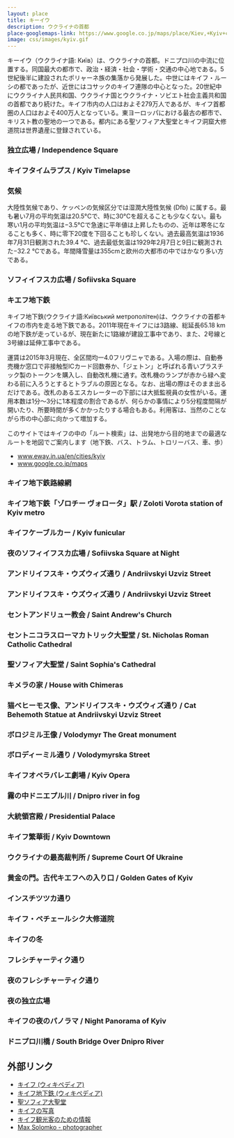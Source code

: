 ```yaml
---
layout: place
title: キーイウ
description: ウクライナの首都
place-googlemaps-link: https://www.google.co.jp/maps/place/Kiev,+Kyiv+city,+Ukraine/
image: css/images/kyiv.gif
---
```

キーイウ（ウクライナ語: Київ）は、ウクライナの首都。ドニプロ川の中流に位置する。同国最大の都市で、政治・経済・社会・学術・交通の中心地である。5世紀後半に建設されたポリャーネ族の集落から発展した。中世にはキイフ・ルーシの都であったが、近世にはコサックのキイフ連隊の中心となった。20世紀中にウクライナ人民共和国、ウクライナ国とウクライナ・ソビエト社会主義共和国の首都であり続けた。キイフ市内の人口はおよそ279万人であるが、キイフ首都圏の人口はおよそ400万人となっている。東ヨーロッパにおける最古の都市で、キリスト教の聖地の一つである。都内にある聖ソフィア大聖堂とキイフ洞窟大修道院は世界遺産に登録されている。

### 独立広場 / Independence Square
<div class="lazyload">
<!--
<div about='https://farm7.static.flickr.com/6134/5985493792_86beac88e8_b.jpg'><a href='https://www.flickr.com/photos/jenniferboyer/5985493792/' target='_blank'><img xmlns:dct='https://purl.org/dc/terms/' href='https://purl.org/dc/dcmitype/StillImage' rel='dct:type' src='https://farm7.static.flickr.com/6134/5985493792_86beac88e8_b.jpg' alt='Independence Square by Anosmia, on Flickr' title='Independence Square by Anosmia, on Flickr' border='0'/></a><br/><a rel='license' href='https://creativecommons.org/licenses/by/2.0/' target='_blank'><img src='https://i.creativecommons.org/l/by/2.0/80x15.png' alt='Creative Commons Creative Commons Attribution 2.0 Generic License' title='Creative Commons Creative Commons Attribution 2.0 Generic License' border='0' align='left'></a>&nbsp; &nbsp;by&nbsp;<a href='https://www.flickr.com/people/jenniferboyer/' target='_blank'>&nbsp;</a><a xmlns:cc='https://creativecommons.org/ns#' rel='cc:attributionURL' property='cc:attributionName' href='https://www.flickr.com/people/jenniferboyer/' target='_blank'>Anosmia</a><a href='https://www.imagecodr.org/' target='_blank'>&nbsp;</a></div>
-->
</div>

### キイフタイムラプス / Kyiv Timelapse
<div class="lazyload">
<!--
<div class="video-container"><iframe src="https://www.youtube.com/embed/72q3U65daVA?html5=1" frameborder="0"></iframe></div>
-->
</div>

### 気候
大陸性気候であり、ケッペンの気候区分では湿潤大陸性気候 (Dfb) に属する。最も暑い7月の平均気温は20.5°Cで、時に30°Cを超えることも少なくない。最も寒い1月の平均気温は−3.5°Cで急速に平年値は上昇したものの、近年は寒冬になることも多く、時に零下20度を下回ることも珍しくない。過去最高気温は1936年7月31日観測された39.4 °C、過去最低気温は1929年2月7日と9日に観測された−32.2 °Cである。年間降雪量は355cmと欧州の大都市の中ではかなり多い方である。

### ソフィイフスカ広場 / Sofiivska Square
<div class="lazyload">
<!--
<img src="photos/kyiv/sofiivska_square.jpg"/>
<small>Photographer: Max Solomko © / Website: <a href="https://www.maxsolomko.com">www.maxsolomko.com</a></small>
-->
</div>

### キエフ地下鉄
キイフ地下鉄(ウクライナ語:Київський метрополітен)は、ウクライナの首都キイフの市内を走る地下鉄である。2011年現在キイフには3路線、総延長65.18 kmの地下鉄が走っているが、現在新たに1路線が建設工事中であり、また、2号線と3号線は延伸工事中である。

運賃は2015年3月現在、全区間均一4.0フリヴニャである。入場の際は、自動券売機か窓口で非接触型ICカード回数券か、「ジェトン」と呼ばれる青いプラスチック製のトークンを購入し、自動改札機に通す。改札機のランプが赤から緑へ変わる前に入ろうとするとトラブルの原因となる。なお、出場の際はそのまま出るだけである。改札のあるエスカレーターの下部には大抵監視員の女性がいる。運用本数は1分～3分に1本程度の割合であるが、何らかの事情により5分程度間隔が開いたり、所要時間が多くかかったりする場合もある。利用客は、当然のことながら市の中心部に向かって増加する。

このサイトではキイフの中の「ルート検索」は、出発地から目的地までの最適なルートを地図でご案内します（地下鉄、バス、トラム、トロリーバス、車、歩）

* <a href="https://www.eway.in.ua/en/cities/kyiv">www.eway.in.ua/en/cities/kyiv</a>
* <a href="https://www.google.co.jp/maps/place/Kyiv,+Ukraine/">www.google.co.jp/maps</a>

### キイフ地下鉄路線網
<div class="lazyload">
<!--
<a title="By Sameboat; some corrections made by AMY (Own work) [Public domain], via Wikimedia Commons" href="https://commons.wikimedia.org/wiki/File%3AKiev_metro_route_map_uk_en.svg"><img width="1024" alt="Kiev metro route map uk en" src="https://upload.wikimedia.org/wikipedia/commons/thumb/9/9f/Kiev_metro_route_map_uk_en.svg/1024px-Kiev_metro_route_map_uk_en.svg.png"/></a>
-->
</div>

### キイフ地下鉄「ゾロチー ヴォロータ」駅 / Zoloti Vorota station of Kyiv metro
<div class="lazyload">
<!--
<a title="© AMY / Wikimedia Commons, via Wikimedia Commons" href="https://commons.wikimedia.org/wiki/File%3AZoloti_Vorota_metro_station_Kiev_2010_01.jpg"><img width="2048" alt="Zoloti Vorota metro station Kiev 2010 01" src="https://upload.wikimedia.org/wikipedia/commons/thumb/f/f3/Zoloti_Vorota_metro_station_Kiev_2010_01.jpg/2048px-Zoloti_Vorota_metro_station_Kiev_2010_01.jpg"/></a>
-->
</div>

### キイフケーブルカー / Kyiv funicular
<div class="lazyload">
<!--
<p><a href="https://commons.wikimedia.org/wiki/File:2948279_%D0%9A%D0%B8%D0%B5%D0%B2%D1%81%D0%BA%D0%B8%D0%B9_%D1%84%D1%83%D0%BD%D0%B8%D0%BA%D1%83%D0%BB%D0%B5%D1%80.jpg#/media/File:2948279_%D0%9A%D0%B8%D0%B5%D0%B2%D1%81%D0%BA%D0%B8%D0%B9_%D1%84%D1%83%D0%BD%D0%B8%D0%BA%D1%83%D0%BB%D0%B5%D1%80.jpg"><img src="https://upload.wikimedia.org/wikipedia/commons/7/7f/2948279_%D0%9A%D0%B8%D0%B5%D0%B2%D1%81%D0%BA%D0%B8%D0%B9_%D1%84%D1%83%D0%BD%D0%B8%D0%BA%D1%83%D0%BB%D0%B5%D1%80.jpg" alt="2948279 Киевский фуникулер.jpg"></a></p>
-->
</div>

### 夜のソフィイフスカ広場 / Sofiivska Square at Night
<div class="lazyload">
<!--
<img src="photos/kyiv/sofiivska_square_at_night.jpg"/>
<small>Photographer: Max Solomko © / Website: <a href="https://www.maxsolomko.com">www.maxsolomko.com</a></small>
-->
</div>

### アンドリイフスキ・ウズウィズ通り / Andriivskyi Uzviz Street
<div class="lazyload">
<!--
<img src="photos/kyiv/andriivskyi_uzviz_general.jpg"/>
<small>Photographer: Max Solomko © / Website: <a href="https://www.maxsolomko.com">www.maxsolomko.com</a></small>
-->
</div>

### アンドリイフスキ・ウズウィズ通り / Andriivskyi Uzviz Street
<div class="lazyload">
<!--
<img src="photos/kyiv/andriivskyi_uzviz.jpg"/>
<small>Photographer: Max Solomko © / Website: <a href="https://www.maxsolomko.com">www.maxsolomko.com</a></small>
-->
</div>

### セントアンドリュー教会 / Saint Andrew's Church
<div class="lazyload">
<!--
<a title="Yuriy Kolodin at English Wikipedia [CC BY 3.0 (https://creativecommons.org/licenses/by/3.0)], via Wikimedia Commons" href="https://commons.wikimedia.org/wiki/File%3ASaint_Andrew's_Church_of_Kiev_photo_by_Yuriy_Kolodin.jpg"><img width="2048" alt="Saint Andrew&#039;s Church of Kiev photo by Yuriy Kolodin" src="https://upload.wikimedia.org/wikipedia/commons/thumb/4/4e/Saint_Andrew%27s_Church_of_Kiev_photo_by_Yuriy_Kolodin.jpg/2048px-Saint_Andrew%27s_Church_of_Kiev_photo_by_Yuriy_Kolodin.jpg"/></a>
-->
</div>

### セントニコラスローマカトリック大聖堂 / St. Nicholas Roman Catholic Cathedral
<div class="lazyload">
<!--
<a title="By Konstantin Brizhnichenko (Own work) [CC BY-SA 4.0 (https://creativecommons.org/licenses/by-sa/4.0)], via Wikimedia Commons" href="https://commons.wikimedia.org/wiki/File%3ASt._Nicholas_Roman_Catholic_Cathedral%2C_Kyiv_3.jpg"><img width="2048" alt="St. Nicholas Roman Catholic Cathedral, Kyiv 3" src="https://upload.wikimedia.org/wikipedia/commons/thumb/e/e7/St._Nicholas_Roman_Catholic_Cathedral%2C_Kyiv_3.jpg/2048px-St._Nicholas_Roman_Catholic_Cathedral%2C_Kyiv_3.jpg"/></a>
-->
</div>

### 聖ソフィア大聖堂 / Saint Sophia's Cathedral
<div class="lazyload">
<!--
<p><a href="https://commons.wikimedia.org/wiki/File:P1510026-1.JPG#/media/File:P1510026-1.JPG"><img alt="P1510026-1.JPG" src="https://upload.wikimedia.org/wikipedia/commons/thumb/b/bd/P1510026-1.JPG/1200px-P1510026-1.JPG"></a></p>
-->
</div>

### キメラの家 / House with Chimeras
<div class="lazyload">
<!--
<img src="photos/kyiv/chymera_house.jpg"/>
<small>Photographer: Max Solomko © / Website: <a href="https://www.maxsolomko.com">www.maxsolomko.com</a></small>
-->
</div>

### 猫ベヒーモス像、アンドリイフスキ・ウズウィズ通り / Cat Behemoth Statue at Andriivskyi Uzviz Street
<div class="lazyload">
<!--
<img src="photos/kyiv/behemoth_cat_andriivskyi_uzviz.jpg"/>
<small>Photographer: Max Solomko © / Website: <a href="https://www.maxsolomko.com">www.maxsolomko.com</a></small>
-->
</div>

### ボロジミル王像 / Volodymyr The Great monument
<div class="lazyload">
<!--
<img src="photos/kyiv/volodymyr_velykyi.jpg"/>
<small>Photographer: Max Solomko © / Website: <a href="https://www.maxsolomko.com">www.maxsolomko.com</a></small>
-->
</div>

### ボロディーミル通り / Volodymyrska Street
<div class="lazyload">
<!--
<a title="© AMY / Wikimedia Commons, via Wikimedia Commons" href="https://commons.wikimedia.org/wiki/File%3A%D0%92%D0%BB%D0%B0%D0%B4%D0%B8%D0%BC%D0%B8%D1%80%D1%81%D0%BA%D0%B0%D1%8F_54_%D0%9A%D0%B8%D0%B5%D0%B2_2010_01.JPG"><img width="2048" alt="Владимирская 54 Киев 2010 01" src="https://upload.wikimedia.org/wikipedia/commons/thumb/9/99/%D0%92%D0%BB%D0%B0%D0%B4%D0%B8%D0%BC%D0%B8%D1%80%D1%81%D0%BA%D0%B0%D1%8F_54_%D0%9A%D0%B8%D0%B5%D0%B2_2010_01.JPG/2048px-%D0%92%D0%BB%D0%B0%D0%B4%D0%B8%D0%BC%D0%B8%D1%80%D1%81%D0%BA%D0%B0%D1%8F_54_%D0%9A%D0%B8%D0%B5%D0%B2_2010_01.JPG"/></a>
-->
</div>

### キイフオペラバレエ劇場 / Kyiv Opera
<div class="lazyload">
<!--
<a title="By Roland Geider (Ogre) (Own work) [Public domain], via Wikimedia Commons" href="https://commons.wikimedia.org/wiki/File%3AKiev_Opera_House_-_001.jpg"><img width="2048" alt="Kiev Opera House - 001" src="https://upload.wikimedia.org/wikipedia/commons/thumb/6/6f/Kiev_Opera_House_-_001.jpg/2048px-Kiev_Opera_House_-_001.jpg"/></a>
-->
</div>

### 霧の中ドニエプル川 / Dnipro river in fog
<div class="lazyload">
<!--
<img src="photos/kyiv/dnipro_river_in_fog.jpg"/>
<small>Photographer: Max Solomko © / Website: <a href="https://www.maxsolomko.com">www.maxsolomko.com</a></small>
-->
</div>

### 大統領宮殿 / Presidential Palace
<div class="lazyload">
<!--
<p><a href="https://commons.wikimedia.org/wiki/File:Presidential_Palace_Ukraine.jpg#/media/File:Presidential_Palace_Ukraine.jpg"><img src="https://upload.wikimedia.org/wikipedia/commons/8/88/Presidential_Palace_Ukraine.jpg" alt="Presidential Palace Ukraine.jpg"></a></p>
-->
</div>

### キイフ繁華街 / Kyiv Downtown
<div class="lazyload">
<!--
<p><a href="https://uk.wikipedia.org/wiki/%D0%A4%D0%B0%D0%B9%D0%BB:%D0%9F%D0%B0%D1%80%D1%83%D1%81_%D1%96_%D0%9A%D0%BE%D0%BD%D1%82%D0%B8%D0%BD%D0%B5%D0%BD%D1%82%D0%B0%D0%BB%D1%8C_%D1%83_%D0%9A%D0%B8%D1%94%D0%B2%D1%96.jpg#/media/File:%D0%9F%D0%B0%D1%80%D1%83%D1%81_%D1%96_%D0%9A%D0%BE%D0%BD%D1%82%D0%B8%D0%BD%D0%B5%D0%BD%D1%82%D0%B0%D0%BB%D1%8C_%D1%83_%D0%9A%D0%B8%D1%94%D0%B2%D1%96.jpg"><img src="https://upload.wikimedia.org/wikipedia/uk/9/9a/%D0%9F%D0%B0%D1%80%D1%83%D1%81_%D1%96_%D0%9A%D0%BE%D0%BD%D1%82%D0%B8%D0%BD%D0%B5%D0%BD%D1%82%D0%B0%D0%BB%D1%8C_%D1%83_%D0%9A%D0%B8%D1%94%D0%B2%D1%96.jpg" alt="Парус і Континенталь у Києві.jpg" height="3264" width="2448"></a></p>
-->
</div>

### ウクライナの最高裁判所 / Supreme Court Of Ukraine
<div class="lazyload">
<!--
<p><a href="https://commons.wikimedia.org/wiki/File:Klov_Palace._Listed_ID_80-382-0462._-_8_Pylypa_Orlyka_Street,_Pechersk_Raion,_Kiev._-_Pechersk_28_09_13_396.jpg#/media/File:Klov_Palace._Listed_ID_80-382-0462._-_8_Pylypa_Orlyka_Street,_Pechersk_Raion,_Kiev._-_Pechersk_28_09_13_396.jpg"><img src="https://upload.wikimedia.org/wikipedia/commons/e/e1/Klov_Palace._Listed_ID_80-382-0462._-_8_Pylypa_Orlyka_Street%2C_Pechersk_Raion%2C_Kiev._-_Pechersk_28_09_13_396.jpg" alt="Klov Palace. Listed ID 80-382-0462. - 8 Pylypa Orlyka Street, Pechersk Raion, Kiev. - Pechersk 28 09 13 396.jpg" width="1201" height="720"></a></p>
-->
</div>

### 黄金の門。古代キエフへの入り口 / Golden Gates of Kyiv
<div class="lazyload">
<!--
<a title="By KyjivRus` (Own work) [Public domain], via Wikimedia Commons" href="https://commons.wikimedia.org/wiki/File%3AKyiv_Golden_Gate_-_011.jpg"><img width="2048" alt="Kyiv Golden Gate - 011" src="https://upload.wikimedia.org/wikipedia/commons/thumb/a/ad/Kyiv_Golden_Gate_-_011.jpg/2048px-Kyiv_Golden_Gate_-_011.jpg"/></a>
-->
</div>

### インスチツツカ通り
<div class="lazyload">
<!--
<div about='https://farm4.static.flickr.com/3819/10962915416_1eac115140_b.jpg'><a href='https://www.flickr.com/photos/mattsh/10962915416/' target='_blank'><img xmlns:dct='https://purl.org/dc/terms/' href='https://purl.org/dc/dcmitype/StillImage' rel='dct:type' src='https://farm4.static.flickr.com/3819/10962915416_1eac115140_b.jpg' alt='Old Architecture, Kiev by Matt. Create., on Flickr' title='Old Architecture, Kiev by Matt. Create., on Flickr' border='0'/></a><br/><a rel='license' href='https://creativecommons.org/licenses/by-nc-sa/2.0/' target='_blank'><img src='https://i.creativecommons.org/l/by-nc-sa/2.0/80x15.png' alt='Creative Commons Creative Commons Attribution-Noncommercial-Share Alike 2.0 Generic License' title='Creative Commons Creative Commons Attribution-Noncommercial-Share Alike 2.0 Generic License' border='0' align='left'></a>&nbsp; &nbsp;by&nbsp;<a href='https://www.flickr.com/people/mattsh/' target='_blank'>&nbsp;</a><a xmlns:cc='https://creativecommons.org/ns#' rel='cc:attributionURL' property='cc:attributionName' href='https://www.flickr.com/people/mattsh/' target='_blank'>Matt. Create.</a><a href='https://www.imagecodr.org/' target='_blank'>&nbsp;</a></div>
-->
</div>

### キイフ・ペチェールシク大修道院
<div class="lazyload">
<!--
<div about='https://farm3.static.flickr.com/2884/10872941953_03e1e887d8_b.jpg'><a href='https://www.flickr.com/photos/mattsh/10872941953/' target='_blank'><img xmlns:dct='https://purl.org/dc/terms/' href='https://purl.org/dc/dcmitype/StillImage' rel='dct:type' src='https://farm3.static.flickr.com/2884/10872941953_03e1e887d8_b.jpg' alt='Kiev Pechersk Lavra in September by Matt. Create., on Flickr' title='Kiev Pechersk Lavra in September by Matt. Create., on Flickr' border='0'/></a><br/><a rel='license' href='https://creativecommons.org/licenses/by-nc-sa/2.0/' target='_blank'><img src='https://i.creativecommons.org/l/by-nc-sa/2.0/80x15.png' alt='Creative Commons Creative Commons Attribution-Noncommercial-Share Alike 2.0 Generic License' title='Creative Commons Creative Commons Attribution-Noncommercial-Share Alike 2.0 Generic License' border='0' align='left'></a>&nbsp; &nbsp;by&nbsp;<a href='https://www.flickr.com/people/mattsh/' target='_blank'>&nbsp;</a><a xmlns:cc='https://creativecommons.org/ns#' rel='cc:attributionURL' property='cc:attributionName' href='https://www.flickr.com/people/mattsh/' target='_blank'>Matt. Create.</a><a href='https://www.imagecodr.org/' target='_blank'>&nbsp;</a></div>
-->
</div>

### キイフの冬
<div class="lazyload">
<!--
<div about='https://farm8.static.flickr.com/7007/6785670407_fec54dd55b_b.jpg'><a href='https://www.flickr.com/photos/39997856@N03/6785670407/' target='_blank'><img xmlns:dct='https://purl.org/dc/terms/' href='https://purl.org/dc/dcmitype/StillImage' rel='dct:type' src='https://farm8.static.flickr.com/7007/6785670407_fec54dd55b_b.jpg' alt='winter in kiev by mariusz kluzniak, on Flickr' title='winter in kiev by mariusz kluzniak, on Flickr' border='0'/></a><br/><a rel='license' href='https://creativecommons.org/licenses/by-nc-nd/2.0/' target='_blank'><img src='https://i.creativecommons.org/l/by-nc-nd/2.0/80x15.png' alt='Creative Commons Creative Commons Attribution-Noncommercial-No Derivative Works 2.0 Generic License' title='Creative Commons Creative Commons Attribution-Noncommercial-No Derivative Works 2.0 Generic License' border='0' align='left'></a>&nbsp; &nbsp;by&nbsp;<a href='https://www.flickr.com/people/39997856@N03/' target='_blank'>&nbsp;</a><a xmlns:cc='https://creativecommons.org/ns#' rel='cc:attributionURL' property='cc:attributionName' href='https://www.flickr.com/people/39997856@N03/' target='_blank'>mariusz kluzniak</a><a href='https://www.imagecodr.org/' target='_blank'>&nbsp;</a></div>
-->
</div>

### フレシチャーティク通り
<div class="lazyload">
<!--
<div about='https://farm9.static.flickr.com/8100/8601882380_e7249da8a7_b.jpg'><a href='https://www.flickr.com/photos/jlascar/8601882380/' target='_blank'><img xmlns:dct='https://purl.org/dc/terms/' href='https://purl.org/dc/dcmitype/StillImage' rel='dct:type' src='https://farm9.static.flickr.com/8100/8601882380_e7249da8a7_b.jpg' alt='Khreshchatyk street and some of its post by Jorge Lascar, on Flickr' title='Khreshchatyk street and some of its post by Jorge Lascar, on Flickr' border='0'/></a><br/><a rel='license' href='https://creativecommons.org/licenses/by/2.0/' target='_blank'><img src='https://i.creativecommons.org/l/by/2.0/80x15.png' alt='Creative Commons Creative Commons Attribution 2.0 Generic License' title='Creative Commons Creative Commons Attribution 2.0 Generic License' border='0' align='left'></a>&nbsp; &nbsp;by&nbsp;<a href='https://www.flickr.com/people/jlascar/' target='_blank'>&nbsp;</a><a xmlns:cc='https://creativecommons.org/ns#' rel='cc:attributionURL' property='cc:attributionName' href='https://www.flickr.com/people/jlascar/' target='_blank'>Jorge Lascar</a><a href='https://www.imagecodr.org/' target='_blank'>&nbsp;</a></div>
-->
</div>

### 夜のフレシチャーティク通り
<div class="lazyload">
<!--
<p><a href="https://commons.wikimedia.org/wiki/File:Khreshchatyk_street_(winter,_eveningtime)._Kiev,_Ukraine,_Eastern_Europe.jpg#/media/File:Khreshchatyk_street_(winter,_eveningtime)._Kiev,_Ukraine,_Eastern_Europe.jpg"><img alt="Khreshchatyk street (winter, eveningtime). Kiev, Ukraine, Eastern Europe.jpg" src="https://upload.wikimedia.org/wikipedia/commons/thumb/4/43/Khreshchatyk_street_%28winter%2C_eveningtime%29._Kiev%2C_Ukraine%2C_Eastern_Europe.jpg/1200px-Khreshchatyk_street_%28winter%2C_eveningtime%29._Kiev%2C_Ukraine%2C_Eastern_Europe.jpg"></a></p>
-->
</div>

### 夜の独立広場
<div class="lazyload">
<!--
<div about='https://farm3.static.flickr.com/2510/3965068418_50d240ed22_b.jpg'><a href='https://www.flickr.com/photos/thisisbossi/3965068418/' target='_blank'><img xmlns:dct='https://purl.org/dc/terms/' href='https://purl.org/dc/dcmitype/StillImage' rel='dct:type' src='https://farm3.static.flickr.com/2510/3965068418_50d240ed22_b.jpg' alt='2008 08 11 - 1521-1523 - Kyiv - maydan N by thisisbossi, on Flickr' title='2008 08 11 - 1521-1523 - Kyiv - maydan N by thisisbossi, on Flickr' border='0'/></a><br/><a rel='license' href='https://creativecommons.org/licenses/by-nc/2.0/' target='_blank'><img src='https://i.creativecommons.org/l/by-nc/2.0/80x15.png' alt='Creative Commons Creative Commons Attribution-Noncommercial 2.0 Generic License' title='Creative Commons Creative Commons Attribution-Noncommercial 2.0 Generic License' border='0' align='left'></a>&nbsp; &nbsp;by&nbsp;<a href='https://www.flickr.com/people/thisisbossi/' target='_blank'>&nbsp;</a><a xmlns:cc='https://creativecommons.org/ns#' rel='cc:attributionURL' property='cc:attributionName' href='https://www.flickr.com/people/thisisbossi/' target='_blank'>thisisbossi</a><a href='https://www.imagecodr.org/' target='_blank'>&nbsp;</a></div>
-->
</div>

### キイフの夜のパノラマ / Night Panorama of Kyiv
<div class="lazyload">
<!--
<p><a href="https://uk.wikipedia.org/wiki/%D0%A4%D0%B0%D0%B9%D0%BB:%D0%9F%D0%B0%D0%BD%D0%BE%D1%80%D0%B0%D0%BC%D0%B0_%D1%85%D0%BC%D0%B0%D1%80%D0%BE%D1%87%D0%BE%D1%81%D1%96%D0%B2.jpg#/media/File:%D0%9F%D0%B0%D0%BD%D0%BE%D1%80%D0%B0%D0%BC%D0%B0_%D1%85%D0%BC%D0%B0%D1%80%D0%BE%D1%87%D0%BE%D1%81%D1%96%D0%B2.jpg"><img src="https://upload.wikimedia.org/wikipedia/uk/7/7f/%D0%9F%D0%B0%D0%BD%D0%BE%D1%80%D0%B0%D0%BC%D0%B0_%D1%85%D0%BC%D0%B0%D1%80%D0%BE%D1%87%D0%BE%D1%81%D1%96%D0%B2.jpg" alt="Панорама хмарочосів.jpg"></a></p>
-->
</div>

### ドニプロ川橋 / South Bridge Over Dnipro River
<div class="lazyload">
<!--
<p><a href="https://commons.wikimedia.org/wiki/File:%D0%9F%D1%96%D0%B2%D0%B4%D0%B5%D0%BD%D0%BD%D0%B8%D0%B9_%D0%BC%D1%96%D1%81%D1%82_(%D0%9A%D0%B8%D1%97%D0%B2).jpg#/media/File:%D0%9F%D1%96%D0%B2%D0%B4%D0%B5%D0%BD%D0%BD%D0%B8%D0%B9_%D0%BC%D1%96%D1%81%D1%82_(%D0%9A%D0%B8%D1%97%D0%B2).jpg"><img src="https://upload.wikimedia.org/wikipedia/commons/3/3c/%D0%9F%D1%96%D0%B2%D0%B4%D0%B5%D0%BD%D0%BD%D0%B8%D0%B9_%D0%BC%D1%96%D1%81%D1%82_%28%D0%9A%D0%B8%D1%97%D0%B2%29.jpg" alt="Південний міст (Київ).jpg" height="581" width="896"></a></p>
-->
</div>

## 外部リンク
* <a href="https://ja.wikipedia.org/wiki/%E3%82%AD%E3%82%A8%E3%83%95">キイフ (ウィキペディア)</a>
* <a href="https://ja.wikipedia.org/wiki/%E3%82%AD%E3%82%A8%E3%83%95#.E4.BA.A4.E9.80.9A">キイフ地下鉄 (ウィキペディア)</a>
* <a href="https://ja.wikipedia.org/wiki/%E8%81%96%E3%82%BD%E3%83%95%E3%82%A3%E3%82%A2%E5%A4%A7%E8%81%96%E5%A0%82_%28%E3%82%AD%E3%82%A8%E3%83%95%29">聖ソフィア大聖堂</a>
* <a href="http://www.pbase.com/bmcmorrow/kiev">キイフの写真</a>
* <a href="http://www.dtac.jp/caucasus/ukraine/entry_133.php">キイフ観光客のための情報</a>
* <a href="https://ua.linkedin.com/in/max-solomko-4a50a119">Max Solomko - photographer</a>
